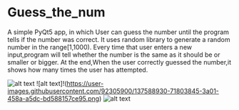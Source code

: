# Guess_the_num
A simple PyQt5 app, in which User can guess the number until the program tells if the number was correct.
It uses random library to generate a random number in the range[1,1000).
Every time that user enters a new input,program will tell whether the number is the same as it should be or smaller or bigger.
At the end,When the user correctly guessed the number,it shows how many times the user has attempted.

![alt text](https://user-images.githubusercontent.com/92305900/137588862-c0eff7f7-eb8d-4653-b4f8-6369e836af92.png)
![alt text]!(https://user-images.githubusercontent.com/92305900/137588930-71803845-3a01-458a-a5dc-bd588157ce95.png)
![alt text](https://user-images.githubusercontent.com/92305900/137588911-6793ed04-2be4-4597-b40f-a9b5e7120992.png)

